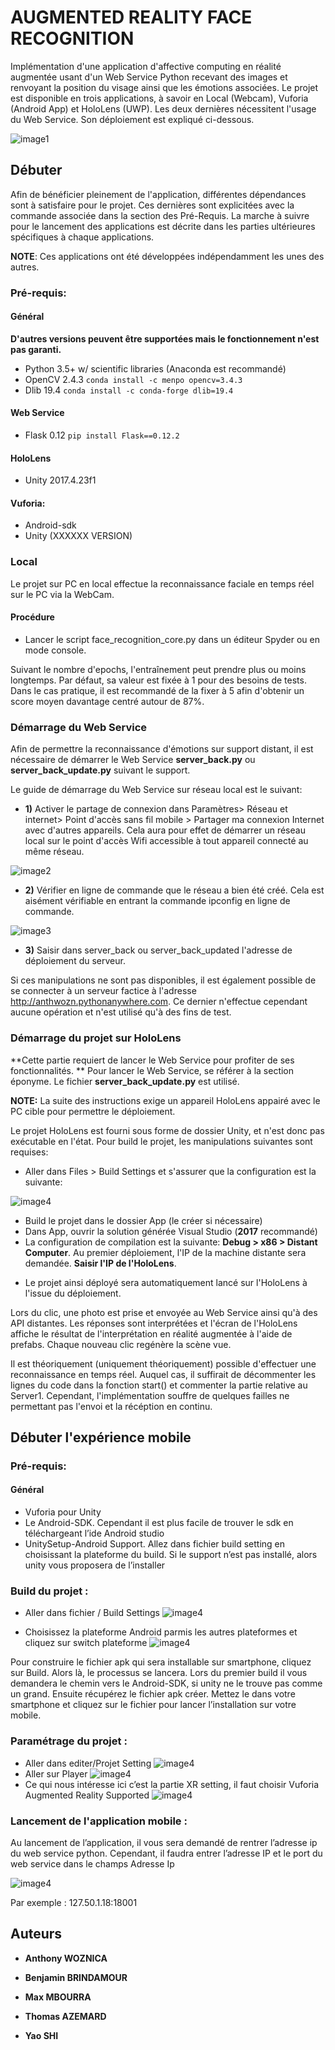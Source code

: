 # AUGMENTED REALITY FACE RECOGNITION

Implémentation d'une application d'affective computing en réalité augmentée usant d'un Web Service Python recevant des images et renvoyant la position du visage ainsi que les émotions associées.
Le projet est disponible en trois applications, à savoir en Local (Webcam), Vuforia (Android App) et HoloLens (UWP). Les deux dernières nécessitent l'usage du Web Service. Son déploiement est expliqué ci-dessous.

![image1](https://github.com/thewozn/Projet-VR---ET5-INFO/blob/master/Images/Background.png)

## Débuter
Afin de bénéficier pleinement de l'application, différentes dépendances sont à satisfaire pour le projet. Ces dernières sont explicitées avec la commande associée dans la section des Pré-Requis. La marche à suivre pour le lancement des applications est décrite dans les parties ultérieures spécifiques à chaque applications.

**NOTE**: Ces applications ont été développées indépendamment les unes des autres.


### Pré-requis:
#### Général
**D'autres versions peuvent être supportées mais le fonctionnement n'est pas garanti.**
* Python 3.5+ w/ scientific libraries (Anaconda est recommandé)
* OpenCV 2.4.3 `conda install -c menpo opencv=3.4.3`
* Dlib 19.4 `conda install -c conda-forge dlib=19.4`

#### Web Service
* Flask 0.12 `pip install Flask==0.12.2`

#### HoloLens
- Unity 2017.4.23f1

#### Vuforia:
- Android-sdk
- Unity (XXXXXX VERSION)


### Local
Le projet sur PC en local effectue la reconnaissance faciale en temps réel sur le PC via la WebCam.

#### Procédure
* Lancer le script face_recognition_core.py dans un éditeur Spyder ou en mode console. 

Suivant le nombre d'epochs, l'entraînement peut prendre plus ou moins longtemps. Par défaut, sa valeur est fixée à 1 pour des besoins de tests. Dans le cas pratique, il est recommandé de la fixer à 5 afin d'obtenir un score moyen davantage centré autour de 87%.

### Démarrage du Web Service
Afin de permettre la reconnaissance d'émotions sur support distant, il est nécessaire de démarrer le Web Service **server_back.py** ou **server_back_update.py** suivant le support.

Le guide de démarrage du Web Service sur réseau local est le suivant:
* **1)** Activer le partage de connexion dans Paramètres> Réseau et internet> Point d'accès sans fil mobile > Partager ma connexion Internet avec d'autres appareils. Cela aura pour effet de démarrer un réseau local sur le point d'accès Wifi accessible à tout appareil connecté au même réseau.

![image2](https://github.com/thewozn/Projet-VR---ET5-INFO/blob/master/Images/pacs.PNG)


* **2)** Vérifier en ligne de commande que le réseau a bien été créé. Cela est aisément vérifiable en entrant la commande ipconfig en ligne de commande.

![image3](https://github.com/thewozn/Projet-VR---ET5-INFO/blob/master/Images/ipconfig.png)

* **3)** Saisir dans server_back ou server_back_updated l'adresse de déploiement du serveur.

Si ces manipulations ne sont pas disponibles, il est également possible de se connecter à un serveur factice à l'adresse http://anthwozn.pythonanywhere.com. Ce dernier n'effectue cependant aucune opération et n'est utilisé qu'à des fins de test.

### Démarrage du projet sur HoloLens
**Cette partie requiert de lancer le Web Service pour profiter de ses fonctionnalités. **
Pour lancer le Web Service, se référer à la section éponyme. Le fichier **server_back_update.py** est utilisé.

**NOTE:** La suite des instructions exige un appareil HoloLens appairé avec le PC cible pour permettre le déploiement.

Le projet HoloLens est fourni sous forme de dossier Unity, et n'est donc pas exécutable en l'état. Pour build le projet, les manipulations suivantes sont requises:
* Aller dans Files > Build Settings et s'assurer que la configuration est la suivante:

![image4](https://github.com/thewozn/Projet-VR---ET5-INFO/blob/master/Images/config_hololens.PNG)

* Build le projet dans le dossier App (le créer si nécessaire)
* Dans App, ouvrir la solution générée Visual Studio (**2017** recommandé)
* La configuration de compilation est la suivante: **Debug > x86 > Distant Computer**. Au premier déploiement, l'IP de la machine distante sera demandée. **Saisir l'IP de l'HoloLens**.
- Le projet ainsi déployé sera automatiquement lancé sur l'HoloLens à l'issue du déploiement.

Lors du clic, une photo est prise et envoyée au Web Service ainsi qu'à des API distantes. Les réponses sont interprétées et l'écran de l'HoloLens affiche le résultat de l'interprétation en réalité augmentée à l'aide de prefabs. Chaque nouveau clic regénère la scène vue.

Il est théoriquement (uniquement théoriquement) possible d'effectuer une reconnaissance en temps réel. Auquel cas, il suffirait de décommenter les lignes du code dans la fonction start() et commenter la partie relative au Server1. Cependant, l'implémentation souffre de quelques failles ne permettant pas l'envoi et la récéption en continu.


## Débuter l'expérience mobile 

### Pré-requis:
#### Général
* Vuforia pour Unity
* Le Android-SDK. Cependant il est plus facile de trouver le sdk en téléchargeant l’ide Android studio 
* UnitySetup-Android Support. Allez dans fichier build setting en choisissant la plateforme du build. Si le support n’est pas installé, alors unity vous proposera de l’installer 

### Build du projet :
* Aller dans fichier / Build Settings
![image4](https://github.com/thewozn/Projet-VR---ET5-INFO/blob/master/Images/rvi_build_setting.png)

*  Choisissez la plateforme Android parmis les autres plateformes et cliquez sur switch plateforme 
![image4](https://github.com/thewozn/Projet-VR---ET5-INFO/blob/master/Images/rvi_buil.PNG)

Pour construire le fichier apk qui sera installable sur smartphone, cliquez sur Build. Alors là, le processus se lancera. Lors du premier build il vous demandera le chemin vers le Android-SDK, si unity ne le trouve pas comme un grand.  Ensuite récupérez  le  fichier apk créer. Mettez le dans votre smartphone et cliquez sur le fichier pour lancer l’installation sur votre mobile.  

### Paramétrage du projet :
*  Aller dans editer/Projet Setting
![image4](https://github.com/thewozn/Projet-VR---ET5-INFO/blob/master/Images/rvi_setting.png)
* Aller sur Player 
![image4](https://github.com/thewozn/Projet-VR---ET5-INFO/blob/master/Images/rvi_plauer.PNG)
* Ce qui nous intéresse  ici c’est la partie XR setting, il faut choisir Vuforia Augmented Reality Supported 
![image4](https://github.com/thewozn/Projet-VR---ET5-INFO/blob/master/Images/rvi_xr.PNG)

### Lancement de l'application mobile :
Au lancement de l’application, il vous sera demandé de rentrer l’adresse ip du web service python. Cependant, il faudra entrer l’adresse IP et le port du web service dans le champs Adresse Ip

![image4](https://github.com/thewozn/Projet-VR---ET5-INFO/blob/master/Images/rvi_ipadresse.PNG)

Par exemple :  127.50.1.18:18001
               
## Auteurs

* **Anthony WOZNICA**

* **Benjamin BRINDAMOUR**
* **Max MBOURRA**

* **Thomas AZEMARD**

* **Yao SHI**
